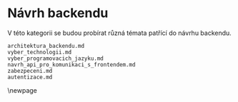 
# Návrh backendu

V této kategorii se budou probírat různá témata patřící do návrhu backendu.

``` {.include}
architektura_backendu.md
vyber_technologii.md
vyber_programovacich_jazyku.md
navrh_api_pro_komunikaci_s_frontendem.md
zabezpeceni.md
autentizace.md
```

\newpage

